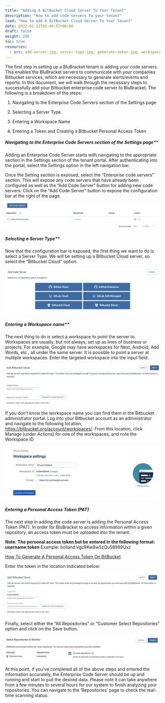 ```yaml
---
title: "Adding A BitBucket Cloud Server To Your Tenant"
description: "How to add code servers to your tenant"
lead: "How to add A BitBucket Cloud Server To Your Tenant"
date: 2022-01-12T02:48:57+00:00
draft: false
weight: 200
toc: true
resources:
  - src: add-server.jpg, server-type.jpg, generate-token.jpg, workspace.jpg, bit-token.jpg, repo.jpg
---
```


The first step in setting up a BluBracket tenant is adding your code servers.  This enables the BluBracket servers to communicate with your companies Bitbucket services, which are necessary to generate alerts/events and reports.  In this document, we will walk through the necessary steps to successfully add your Bitbucket enterprise code server to BluBracket. The following is a breakdown of the steps:

1. Navigating to the Enterprise Code Servers section of the Settings page

2. Selecting a Server Type

3. Entering a Workspace Name

4. Entering a Token and Creating a Bitbucket Personal Access Token

##### Navigating to the Enterprise Code Servers section of the Settings page**

Adding an Enterprise Code Server starts with navigating to the appropriate section in the Settings section of the tenant portal.  After authenticating into the portal, select the Settings option in the left navigation bar.

Once the Setting section is exposed, select the “Enterprise code servers” section.  This will expose any code servers that have already been configured as well as the “Add Code Server” button for adding new code servers.  Click on the “Add Code Server” button to expose the configuration bar at the right of the page.

![add server screenshot](add-server.jpg)

##### Selecting a Server Type**

Now that the configuration bar is exposed, the first thing we want to do is select a Server Type.  We will be setting up a Bitbucket Cloud server, so select the “Bitbucket Cloud” option.

![server type screenshot](server-type.jpg)

##### Entering a Workspace name**

The next thing to do is select a workspace to point the server to.  Workspaces are usually, but not always, set up as lines of business or projects.  For example, Google may have workspaces for Nest, Android, Add Words, etc., all under the same server.  It is possible to point a server at multiple workspaces. Enter the targeted workspace into the input field.

![generate token screenshot](generate-token.jpg)

If you don’t know the workspace name you can find them in the Bitbucket administrator portal.  Log into your Bitbucket account as an administrator and navigate to the following location, https://bitbucket.org/account/workspaces/.  From this location, click Manage (under Actions) for one of the workspaces, and note the Workspace ID

![workspace screenshot](workspace.jpg)

##### Entering a Personal Access Token (PAT)

The next step in adding the code server is adding the Personal Access Token (PAT). In order for BluBracket to access information within a given repository, an access token must be uploaded into the tenant.

**Note: The personal access token but be entered in the following format:**
**username:token**
Example: holland:Vgc9Kw8w5zQu58989Uxz

[How To Generate A Personal Access Token On BitBucket](https://support.blubracket.com/hc/en-us/articles/4404687343124-How-to-Generate-an-App-Password-or-Personal-Access-Token-PAT-in-Bitbucket)

Enter the token in the location indicated below:

![bit token screenshot](bit-token.jpg)

Finally, select either the “All Repositories” or “Customer Select Repositories” option and click on the Save button.

![repo screenshot](repo.jpg)

At this point, if you’ve completed all of the above steps and entered the information accurately, the Enterprise Code Server should be up and running and start to pull the desired data. Please note it can take anywhere from a few minutes to several hours for our system to finish analyzing your repositories. You can navigate to the ‘Repositories’ page to check the real-time scanning status.
